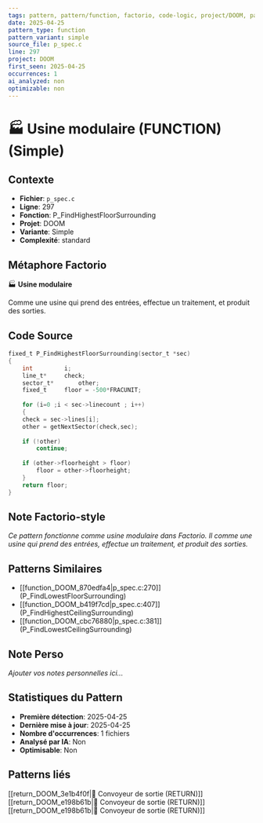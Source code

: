 ```yaml
---
tags: pattern, pattern/function, factorio, code-logic, project/DOOM, pattern/variant/simple
date: 2025-04-25
pattern_type: function
pattern_variant: simple
source_file: p_spec.c
line: 297
project: DOOM
first_seen: 2025-04-25
occurrences: 1
ai_analyzed: non
optimizable: non
---
```


# 🏭 Usine modulaire (FUNCTION) (Simple)

## Contexte
- **Fichier**: `p_spec.c`
- **Ligne**: 297
- **Fonction**: P_FindHighestFloorSurrounding
- **Projet**: DOOM
- **Variante**: Simple
- **Complexité**: standard

## Métaphore Factorio
🏭 **Usine modulaire**

Comme une usine qui prend des entrées, effectue un traitement, et produit des sorties.

## Code Source
```c
fixed_t	P_FindHighestFloorSurrounding(sector_t *sec)
{
    int			i;
    line_t*		check;
    sector_t*		other;
    fixed_t		floor = -500*FRACUNIT;
	
    for (i=0 ;i < sec->linecount ; i++)
    {
	check = sec->lines[i];
	other = getNextSector(check,sec);
	
	if (!other)
	    continue;
	
	if (other->floorheight > floor)
	    floor = other->floorheight;
    }
    return floor;
}
```

## Note Factorio-style
*Ce pattern fonctionne comme usine modulaire dans Factorio. Il comme une usine qui prend des entrées, effectue un traitement, et produit des sorties.*

## Patterns Similaires
- [[function_DOOM_870edfa4|p_spec.c:270]] (P_FindLowestFloorSurrounding)
- [[function_DOOM_b419f7cd|p_spec.c:407]] (P_FindHighestCeilingSurrounding)
- [[function_DOOM_cbc76880|p_spec.c:381]] (P_FindLowestCeilingSurrounding)

## Note Perso
*Ajouter vos notes personnelles ici...*

## Statistiques du Pattern
- **Première détection**: 2025-04-25
- **Dernière mise à jour**: 2025-04-25
- **Nombre d'occurrences**: 1 fichiers
- **Analysé par IA**: Non
- **Optimisable**: Non

## Patterns liés
[[return_DOOM_3e1b4f0f|🚚 Convoyeur de sortie (RETURN)]]
[[return_DOOM_e198b61b|🚚 Convoyeur de sortie (RETURN)]]
[[return_DOOM_e198b61b|🚚 Convoyeur de sortie (RETURN)]]
